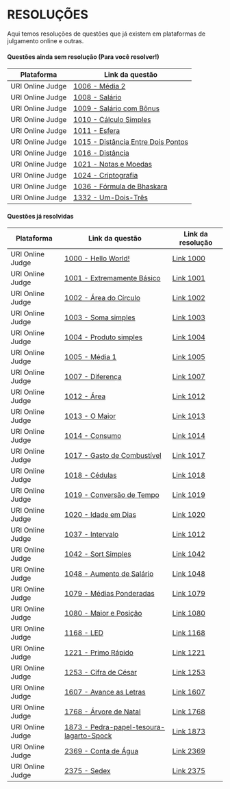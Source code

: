 # RESOLUÇÕES

Aqui temos resoluções de questões que já existem em plataformas de julgamento online e outras.

#### Questões ainda sem resolução (Para você resolver!)

| Plataforma       | Link da questão                                                                                     |
| ---------------- | --------------------------------------------------------------------------------------------------- |
| URI Online Judge | [1006 - Média 2](https://www.urionlinejudge.com.br/judge/pt/problems/view/1006)                     |
| URI Online Judge | [1008 - Salário](https://www.urionlinejudge.com.br/judge/pt/problems/view/1008)                     |
| URI Online Judge | [1009 - Salário com Bônus](https://www.urionlinejudge.com.br/judge/pt/problems/view/1009)           |
| URI Online Judge | [1010 - Cálculo Simples](https://www.urionlinejudge.com.br/judge/pt/problems/view/1010)             |
| URI Online Judge | [1011 - Esfera](https://www.urionlinejudge.com.br/judge/pt/problems/view/1011)                      |
| URI Online Judge | [1015 - Distância Entre Dois Pontos](https://www.urionlinejudge.com.br/judge/pt/problems/view/1015) |
| URI Online Judge | [1016 - Distância](https://www.urionlinejudge.com.br/judge/pt/problems/view/1016)                   |
| URI Online Judge | [1021 - Notas e Moedas](https://www.urionlinejudge.com.br/judge/pt/problems/view/1021)              |
| URI Online Judge | [1024 - Criptografia](https://www.urionlinejudge.com.br/judge/pt/problems/view/1024)                |
| URI Online Judge | [1036 - Fórmula de Bhaskara](https://www.urionlinejudge.com.br/judge/pt/problems/view/1036)         |
| URI Online Judge | [1332 - Um-Dois-Três](https://www.urionlinejudge.com.br/judge/pt/problems/view/1332)                |

#### Questões já resolvidas

| Plataforma       | Link da questão                                                                                           | Link da resolução          |
| ---------------- | --------------------------------------------------------------------------------------------------------- | -------------------------- |
| URI Online Judge | [1000 - Hello World!](https://www.urionlinejudge.com.br/judge/pt/problems/view/1000)                      | [Link 1000](./uri/1000.py) |
| URI Online Judge | [1001 - Extremamente Básico](https://www.urionlinejudge.com.br/judge/pt/problems/view/1001)               | [Link 1001](./uri/1001.py) |
| URI Online Judge | [1002 - Área do Círculo](https://www.urionlinejudge.com.br/judge/pt/problems/view/1002)                   | [Link 1002](./uri/1002.py) |
| URI Online Judge | [1003 - Soma simples](https://www.urionlinejudge.com.br/judge/pt/problems/view/1003)                      | [Link 1003](./uri/1003.py) |
| URI Online Judge | [1004 - Produto simples](https://www.urionlinejudge.com.br/judge/pt/problems/view/1004)                   | [Link 1004](./uri/1004.py) |
| URI Online Judge | [1005 - Média 1](https://www.urionlinejudge.com.br/judge/pt/problems/view/1005)                           | [Link 1005](./uri/1005.py) |
| URI Online Judge | [1007 - Diferença](https://www.urionlinejudge.com.br/judge/pt/problems/view/1007)                         | [Link 1007](./uri/1007.py) |
| URI Online Judge | [1012 - Área](https://www.urionlinejudge.com.br/judge/pt/problems/view/1012)                              | [Link 1012](./uri/1012.py) |
| URI Online Judge | [1013 - O Maior](https://www.urionlinejudge.com.br/judge/pt/problems/view/1013)                           | [Link 1013](./uri/1013.py) |
| URI Online Judge | [1014 - Consumo](https://www.urionlinejudge.com.br/judge/pt/problems/view/1014)                           | [Link 1014](./uri/1014.py) |
| URI Online Judge | [1017 - Gasto de Combustível](https://www.urionlinejudge.com.br/judge/pt/problems/view/1017)              | [Link 1017](./uri/1017.py) |
| URI Online Judge | [1018 - Cédulas](https://www.urionlinejudge.com.br/judge/pt/problems/view/1018)                           | [Link 1018](./uri/1018.py) |
| URI Online Judge | [1019 - Conversão de Tempo](https://www.urionlinejudge.com.br/judge/pt/problems/view/1019)                | [Link 1019](./uri/1019.py) |
| URI Online Judge | [1020 - Idade em Dias](https://www.urionlinejudge.com.br/judge/pt/problems/view/1020)                     | [Link 1020](./uri/1020.py) |
| URI Online Judge | [1037 - Intervalo](https://www.urionlinejudge.com.br/judge/pt/problems/view/1037)                         | [Link 1012](./uri/1037.py) |
| URI Online Judge | [1042 - Sort Simples](https://www.urionlinejudge.com.br/judge/pt/problems/view/1042)                      | [Link 1042](./uri/1042.py) |
| URI Online Judge | [1048 - Aumento de Salário](https://www.urionlinejudge.com.br/judge/pt/problems/view/1048)                | [Link 1048](./uri/1048.py) |
| URI Online Judge | [1079 - Médias Ponderadas](https://www.urionlinejudge.com.br/judge/pt/problems/view/1079)                 | [Link 1079](./uri/1079.py) |
| URI Online Judge | [1080 - Maior e Posição](https://www.urionlinejudge.com.br/judge/pt/problems/view/1012)                   | [Link 1080](./uri/1080.py) |
| URI Online Judge | [1168 - LED](https://www.urionlinejudge.com.br/judge/pt/problems/view/1168)                               | [Link 1168](./uri/1168.py) |
| URI Online Judge | [1221 - Primo Rápido](https://www.urionlinejudge.com.br/judge/pt/problems/view/1221)                      | [Link 1221](./uri/1221.py) |
| URI Online Judge | [1253 - Cifra de César](https://www.urionlinejudge.com.br/judge/pt/problems/view/1253)                    | [Link 1253](./uri/1253.py) |
| URI Online Judge | [1607 - Avance as Letras](https://www.urionlinejudge.com.br/judge/pt/problems/view/1607)                  | [Link 1607](./uri/1607.py) |
| URI Online Judge | [1768 - Árvore de Natal](https://www.urionlinejudge.com.br/judge/pt/problems/view/1768)                   | [Link 1768](./uri/1768.py) |
| URI Online Judge | [1873 - Pedra-papel-tesoura-lagarto-Spock](https://www.urionlinejudge.com.br/judge/pt/problems/view/1873) | [Link 1873](./uri/1873.py) |
| URI Online Judge | [2369 - Conta de Água](https://www.urionlinejudge.com.br/judge/pt/problems/view/2369)                     | [Link 2369](./uri/2369.py) |
| URI Online Judge | [2375 - Sedex](https://www.urionlinejudge.com.br/judge/pt/problems/view/2375)                             | [Link 2375](./uri/2375.py) |
